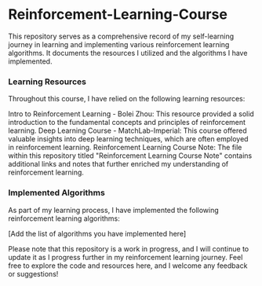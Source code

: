 # Reinforcement-Learning-Course

This repository serves as a comprehensive record of my self-learning journey in learning and implementing various reinforcement learning algorithms. It documents the resources I utilized and the algorithms I have implemented.

### Learning Resources

Throughout this course, I have relied on the following learning resources:

Intro to Reinforcement Learning - Bolei Zhou: This resource provided a solid introduction to the fundamental concepts and principles of reinforcement learning.
Deep Learning Course - MatchLab-Imperial: This course offered valuable insights into deep learning techniques, which are often employed in reinforcement learning.
Reinforcement Learning Course Note: The file within this repository titled "Reinforcement Learning Course Note" contains additional links and notes that further enriched my understanding of reinforcement learning.

### Implemented Algorithms

As part of my learning process, I have implemented the following reinforcement learning algorithms:

[Add the list of algorithms you have implemented here]

Please note that this repository is a work in progress, and I will continue to update it as I progress further in my reinforcement learning journey. Feel free to explore the code and resources here, and I welcome any feedback or suggestions!
